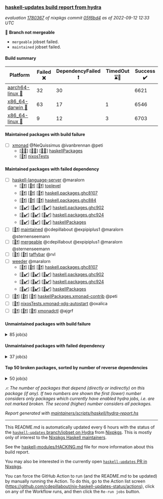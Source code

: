 ### [haskell-updates build report from hydra](https://hydra.nixos.org/jobset/nixpkgs/haskell-updates)
*evaluation [1780367](https://hydra.nixos.org/eval/1780367) of nixpkgs commit [05f6bd4](https://github.com/NixOS/nixpkgs/commits/05f6bd4f6ce35018996c168b75aa3b6451fd792b) as of 2022-09-12 12:33 UTC*

:red_circle: **Branch not mergeable**
  * `mergeable` jobset failed.
  * `maintained` jobset failed.

#### Build summary

 | Platform | Failed :x: | DependencyFailed :heavy_exclamation_mark: | TimedOut :hourglass::no_entry_sign: | Success :heavy_check_mark: | 
 | --- | --- | --- | --- | --- | 
 | [aarch64-linux :iphone:](https://hydra.nixos.org/eval/1780367?filter=.aarch64-linux) | 32 | 30 |  | 6621 | 
 | [x86_64-darwin :apple:](https://hydra.nixos.org/eval/1780367?filter=.x86_64-darwin) | 63 | 17 | 1 | 6546 | 
 | [x86_64-linux :penguin:](https://hydra.nixos.org/eval/1780367?filter=.x86_64-linux) | 9 | 12 | 3 | 6703 | 
#### Maintained packages with build failure
- [ ] [xmonad](https://hydra.nixos.org/eval/1780367?filter=xmonad) @NeQuissimus @ivanbrennan @peti
  - [[:iphone::x:]](https://hydra.nixos.org/build/190082638) [[:apple::x:]](https://hydra.nixos.org/build/190084996) [[:penguin::x:]](https://hydra.nixos.org/build/190081828) [haskellPackages](https://hydra.nixos.org/eval/1780367?filter=haskellPackages.xmonad)
  -   [[:penguin::heavy_exclamation_mark:]](https://hydra.nixos.org/build/190085918) [nixosTests](https://hydra.nixos.org/eval/1780367?filter=nixosTests.xmonad)
#### Maintained packages with failed dependency
- [ ] [haskell-language-server](https://hydra.nixos.org/eval/1780367?filter=haskell-language-server) @maralorn
  - [[:iphone::heavy_exclamation_mark:]](https://hydra.nixos.org/build/190083227) [[:apple::heavy_exclamation_mark:]](https://hydra.nixos.org/build/190085943) [[:penguin::heavy_exclamation_mark:]](https://hydra.nixos.org/build/190084971) [toplevel](https://hydra.nixos.org/eval/1780367?filter=haskell-language-server)
  - [[:iphone::heavy_exclamation_mark:]](https://hydra.nixos.org/build/190080606) [[:apple::heavy_exclamation_mark:]](https://hydra.nixos.org/build/190081268) [[:penguin::heavy_exclamation_mark:]](https://hydra.nixos.org/build/190085640) [haskell.packages.ghc8107](https://hydra.nixos.org/eval/1780367?filter=haskell.packages.ghc8107.haskell-language-server)
  - [[:iphone::heavy_exclamation_mark:]](https://hydra.nixos.org/build/190081619) [[:apple::heavy_exclamation_mark:]](https://hydra.nixos.org/build/190080902) [[:penguin::heavy_exclamation_mark:]](https://hydra.nixos.org/build/190082868) [haskell.packages.ghc884](https://hydra.nixos.org/eval/1780367?filter=haskell.packages.ghc884.haskell-language-server)
  - [[:iphone::heavy_check_mark:]](https://hydra.nixos.org/build/190084643) [[:apple::heavy_check_mark:]](https://hydra.nixos.org/build/190080729) [[:penguin::heavy_check_mark:]](https://hydra.nixos.org/build/190081106) [haskell.packages.ghc902](https://hydra.nixos.org/eval/1780367?filter=haskell.packages.ghc902.haskell-language-server)
  - [[:iphone::heavy_check_mark:]](https://hydra.nixos.org/build/190080887) [[:apple::heavy_check_mark:]](https://hydra.nixos.org/build/190080875) [[:penguin::heavy_check_mark:]](https://hydra.nixos.org/build/190080869) [haskell.packages.ghc924](https://hydra.nixos.org/eval/1780367?filter=haskell.packages.ghc924.haskell-language-server)
  - [[:iphone::heavy_check_mark:]](https://hydra.nixos.org/build/190085470) [[:apple::heavy_check_mark:]](https://hydra.nixos.org/build/190082529) [[:penguin::heavy_check_mark:]](https://hydra.nixos.org/build/190083067) [haskellPackages](https://hydra.nixos.org/eval/1780367?filter=haskellPackages.haskell-language-server)
- [ ] [[:penguin::heavy_exclamation_mark:]](https://hydra.nixos.org/build/190111404) [maintained](https://hydra.nixos.org/eval/1780367?filter=maintained) @cdepillabout @expipiplus1 @maralorn @sternenseemann
- [ ] [[:penguin::heavy_exclamation_mark:]](https://hydra.nixos.org/build/190083823) [mergeable](https://hydra.nixos.org/eval/1780367?filter=mergeable) @cdepillabout @expipiplus1 @maralorn @sternenseemann
- [ ] [[:iphone::heavy_exclamation_mark:]](https://hydra.nixos.org/build/190082345) [[:penguin::heavy_exclamation_mark:]](https://hydra.nixos.org/build/190084068) [taffybar](https://hydra.nixos.org/eval/1780367?filter=taffybar) @rvl
- [ ] [weeder](https://hydra.nixos.org/eval/1780367?filter=weeder) @maralorn
  - [[:iphone::heavy_exclamation_mark:]](https://hydra.nixos.org/build/190082565) [[:apple::heavy_exclamation_mark:]](https://hydra.nixos.org/build/190083134) [[:penguin::heavy_exclamation_mark:]](https://hydra.nixos.org/build/190083742) [haskell.packages.ghc8107](https://hydra.nixos.org/eval/1780367?filter=haskell.packages.ghc8107.weeder)
  - [[:iphone::heavy_check_mark:]](https://hydra.nixos.org/build/190084287) [[:apple::heavy_check_mark:]](https://hydra.nixos.org/build/190082610) [[:penguin::heavy_check_mark:]](https://hydra.nixos.org/build/190085357) [haskell.packages.ghc902](https://hydra.nixos.org/eval/1780367?filter=haskell.packages.ghc902.weeder)
  - [[:iphone::heavy_check_mark:]](https://hydra.nixos.org/build/190081041) [[:apple::heavy_check_mark:]](https://hydra.nixos.org/build/190085457) [[:penguin::heavy_check_mark:]](https://hydra.nixos.org/build/190082103) [haskell.packages.ghc924](https://hydra.nixos.org/eval/1780367?filter=haskell.packages.ghc924.weeder)
  - [[:iphone::heavy_check_mark:]](https://hydra.nixos.org/build/190082929) [[:apple::heavy_check_mark:]](https://hydra.nixos.org/build/190083728) [[:penguin::heavy_check_mark:]](https://hydra.nixos.org/build/190085271) [haskellPackages](https://hydra.nixos.org/eval/1780367?filter=haskellPackages.weeder)
- [ ] [[:iphone::heavy_exclamation_mark:]](https://hydra.nixos.org/build/190081455) [[:apple::heavy_exclamation_mark:]](https://hydra.nixos.org/build/190083629) [[:penguin::heavy_exclamation_mark:]](https://hydra.nixos.org/build/190081873) [haskellPackages.xmonad-contrib](https://hydra.nixos.org/eval/1780367?filter=haskellPackages.xmonad-contrib) @peti
- [ ] [[:penguin::heavy_exclamation_mark:]](https://hydra.nixos.org/build/190082747) [nixosTests.xmonad-xdg-autostart](https://hydra.nixos.org/eval/1780367?filter=nixosTests.xmonad-xdg-autostart) @oxalica
- [ ] [[:iphone::heavy_exclamation_mark:]](https://hydra.nixos.org/build/190082986) [[:apple::heavy_exclamation_mark:]](https://hydra.nixos.org/build/190080622) [[:penguin::heavy_exclamation_mark:]](https://hydra.nixos.org/build/190085599) [xmonadctl](https://hydra.nixos.org/eval/1780367?filter=xmonadctl) @ajgrf
#### Unmaintained packages with build failure
<details><summary>85 job(s) </summary>

- [ ] [[:iphone::heavy_check_mark:]](https://hydra.nixos.org/build/188530859) [[:apple::x:]](https://hydra.nixos.org/build/188521739) [[:penguin::heavy_check_mark:]](https://hydra.nixos.org/build/188527609) [haskellPackages.di-core](https://hydra.nixos.org/eval/1780367?filter=haskellPackages.di-core)  :arrow_heading_up: 8 | 11
- [ ] [[:iphone::x:]](https://hydra.nixos.org/build/188962563) [[:apple::heavy_check_mark:]](https://hydra.nixos.org/build/188964356) [[:penguin::heavy_check_mark:]](https://hydra.nixos.org/build/188962864) [haskellPackages.OrderedBits](https://hydra.nixos.org/eval/1780367?filter=haskellPackages.OrderedBits)  :arrow_heading_up: 5 | 36
- [ ] [[:iphone::x:]](https://hydra.nixos.org/build/190085631) [[:apple::heavy_check_mark:]](https://hydra.nixos.org/build/190085789) [[:penguin::heavy_check_mark:]](https://hydra.nixos.org/build/190084299) [haskellPackages.hw-json-simd](https://hydra.nixos.org/eval/1780367?filter=haskellPackages.hw-json-simd)  :arrow_heading_up: 4 | 8
- [ ] [[:iphone::x:]](https://hydra.nixos.org/build/190085317) [[:apple::heavy_check_mark:]](https://hydra.nixos.org/build/190084761) [[:penguin::heavy_check_mark:]](https://hydra.nixos.org/build/190084472) [haskellPackages.hw-simd](https://hydra.nixos.org/eval/1780367?filter=haskellPackages.hw-simd)  :arrow_heading_up: 4 | 8
- [ ] [[:iphone::x:]](https://hydra.nixos.org/build/188523049) [[:apple::heavy_check_mark:]](https://hydra.nixos.org/build/188522389) [[:penguin::heavy_check_mark:]](https://hydra.nixos.org/build/188523927) [haskellPackages.long-double](https://hydra.nixos.org/eval/1780367?filter=haskellPackages.long-double)  :arrow_heading_up: 2 | 2
- [ ] [[:iphone::x:]](https://hydra.nixos.org/build/188960783) [[:apple::heavy_check_mark:]](https://hydra.nixos.org/build/188961265) [[:penguin::heavy_check_mark:]](https://hydra.nixos.org/build/188960973) [haskellPackages.quic](https://hydra.nixos.org/eval/1780367?filter=haskellPackages.quic)  :arrow_heading_up: 2 | 2
- [ ] [[:iphone::x:]](https://hydra.nixos.org/build/188527672) [[:apple::heavy_check_mark:]](https://hydra.nixos.org/build/188520903) [[:penguin::heavy_check_mark:]](https://hydra.nixos.org/build/188514085) [haskellPackages.freetype2](https://hydra.nixos.org/eval/1780367?filter=haskellPackages.freetype2)  :arrow_heading_up: 1 | 8
- [ ] [[:iphone::x:]](https://hydra.nixos.org/build/188523548) [[:apple::x:]](https://hydra.nixos.org/build/188518576) [[:penguin::heavy_check_mark:]](https://hydra.nixos.org/build/188529066) [haskellPackages.easytensor](https://hydra.nixos.org/eval/1780367?filter=haskellPackages.easytensor)  :arrow_heading_up: 1 | 1
- [ ] [[:iphone::x:]](https://hydra.nixos.org/build/188531074) [[:apple::heavy_check_mark:]](https://hydra.nixos.org/build/188524761) [[:penguin::heavy_check_mark:]](https://hydra.nixos.org/build/188516531) [haskellPackages.kazura-queue](https://hydra.nixos.org/eval/1780367?filter=haskellPackages.kazura-queue)  :arrow_heading_up: 1 | 1
- [ ] [[:iphone::x:]](https://hydra.nixos.org/build/188528592) [[:apple::heavy_check_mark:]](https://hydra.nixos.org/build/188525138) [[:penguin::heavy_check_mark:]](https://hydra.nixos.org/build/188527591) [haskellPackages.nlopt-haskell](https://hydra.nixos.org/eval/1780367?filter=haskellPackages.nlopt-haskell)  :arrow_heading_up: 1 | 1
- [ ] [[:iphone::heavy_check_mark:]](https://hydra.nixos.org/build/189652953) [[:apple::x:]](https://hydra.nixos.org/build/188522304) [[:penguin::heavy_check_mark:]](https://hydra.nixos.org/build/189653077) [haskellPackages.openal-ffi](https://hydra.nixos.org/eval/1780367?filter=haskellPackages.openal-ffi)  :arrow_heading_up: 1 | 1
- [ ] [[:iphone::x:]](https://hydra.nixos.org/build/188520063) [[:apple::heavy_check_mark:]](https://hydra.nixos.org/build/188520961) [[:penguin::heavy_check_mark:]](https://hydra.nixos.org/build/188517390) [haskellPackages.swisstable](https://hydra.nixos.org/eval/1780367?filter=haskellPackages.swisstable)  :arrow_heading_up: 1 | 1
- [ ] [[:iphone::x:]](https://hydra.nixos.org/build/188523030) [[:apple::heavy_check_mark:]](https://hydra.nixos.org/build/188525504) [[:penguin::heavy_check_mark:]](https://hydra.nixos.org/build/188522045) [haskellPackages.unicode-properties](https://hydra.nixos.org/eval/1780367?filter=haskellPackages.unicode-properties)  :arrow_heading_up: 1 | 1
- [ ] [[:iphone::x:]](https://hydra.nixos.org/build/188512508) [[:apple::heavy_check_mark:]](https://hydra.nixos.org/build/188528927) [[:penguin::heavy_check_mark:]](https://hydra.nixos.org/build/188526876) [haskellPackages.flatparse](https://hydra.nixos.org/eval/1780367?filter=haskellPackages.flatparse)  :arrow_heading_up: 0 | 14
- [ ] [[:iphone::heavy_check_mark:]](https://hydra.nixos.org/build/188523138) [[:apple::x:]](https://hydra.nixos.org/build/188521457) [[:penguin::heavy_check_mark:]](https://hydra.nixos.org/build/188516838) [haskellPackages.PyF](https://hydra.nixos.org/eval/1780367?filter=haskellPackages.PyF)  :arrow_heading_up: 0 | 4
- [ ] [[:iphone::heavy_check_mark:]](https://hydra.nixos.org/build/188520367) [[:apple::x:]](https://hydra.nixos.org/build/188526722) [[:penguin::heavy_check_mark:]](https://hydra.nixos.org/build/188517791) [haskellPackages.hmidi](https://hydra.nixos.org/eval/1780367?filter=haskellPackages.hmidi)  :arrow_heading_up: 0 | 4
- [ ] [[:iphone::heavy_check_mark:]](https://hydra.nixos.org/build/190082931) [[:apple::x:]](https://hydra.nixos.org/build/190080935) [[:penguin::heavy_check_mark:]](https://hydra.nixos.org/build/190083729) [haskellPackages.posix-socket](https://hydra.nixos.org/eval/1780367?filter=haskellPackages.posix-socket)  :arrow_heading_up: 0 | 2
- [ ] [[:iphone::heavy_check_mark:]](https://hydra.nixos.org/build/190082964) [[:apple::x:]](https://hydra.nixos.org/build/190081882) [[:penguin::heavy_check_mark:]](https://hydra.nixos.org/build/190084758) [haskellPackages.gi-gdkx11](https://hydra.nixos.org/eval/1780367?filter=haskellPackages.gi-gdkx11)  :arrow_heading_up: 0 | 1
- [ ] [[:iphone::heavy_check_mark:]](https://hydra.nixos.org/build/188519811) [[:apple::x:]](https://hydra.nixos.org/build/188517061) [[:penguin::heavy_check_mark:]](https://hydra.nixos.org/build/188528479) [haskellPackages.hamid](https://hydra.nixos.org/eval/1780367?filter=haskellPackages.hamid)  :arrow_heading_up: 0 | 1
- [ ] [[:iphone::heavy_check_mark:]](https://hydra.nixos.org/build/188523835) [[:apple::x:]](https://hydra.nixos.org/build/188519499) [[:penguin::heavy_check_mark:]](https://hydra.nixos.org/build/188515284) [haskellPackages.hmatrix-morpheus](https://hydra.nixos.org/eval/1780367?filter=haskellPackages.hmatrix-morpheus)  :arrow_heading_up: 0 | 1
- [ ] [[:iphone::heavy_check_mark:]](https://hydra.nixos.org/build/188524996) [[:apple::x:]](https://hydra.nixos.org/build/188516402) [[:penguin::heavy_check_mark:]](https://hydra.nixos.org/build/188520922) [haskellPackages.huckleberry](https://hydra.nixos.org/eval/1780367?filter=haskellPackages.huckleberry)  :arrow_heading_up: 0 | 1
- [ ] [[:iphone::x:]](https://hydra.nixos.org/build/188530753) [[:apple::heavy_check_mark:]](https://hydra.nixos.org/build/188520657) [[:penguin::heavy_check_mark:]](https://hydra.nixos.org/build/188523953) [haskellPackages.picosat](https://hydra.nixos.org/eval/1780367?filter=haskellPackages.picosat)  :arrow_heading_up: 0 | 1
- [ ] [[:iphone::heavy_check_mark:]](https://hydra.nixos.org/build/188521691) [[:apple::x:]](https://hydra.nixos.org/build/188522709) [[:penguin::heavy_check_mark:]](https://hydra.nixos.org/build/188512967) [haskellPackages.select](https://hydra.nixos.org/eval/1780367?filter=haskellPackages.select)  :arrow_heading_up: 0 | 1
- [ ] [[:iphone::heavy_check_mark:]](https://hydra.nixos.org/build/188515108) [[:apple::x:]](https://hydra.nixos.org/build/188515357) [[:penguin::heavy_check_mark:]](https://hydra.nixos.org/build/188531668) [haskellPackages.sysinfo](https://hydra.nixos.org/eval/1780367?filter=haskellPackages.sysinfo)  :arrow_heading_up: 0 | 1
- [ ] [[:iphone::heavy_check_mark:]](https://hydra.nixos.org/build/188519616) [[:apple::x:]](https://hydra.nixos.org/build/188512644) [[:penguin::heavy_check_mark:]](https://hydra.nixos.org/build/188528160) [haskellPackages.FractalArt](https://hydra.nixos.org/eval/1780367?filter=haskellPackages.FractalArt) 
- [ ] [[:iphone::x:]](https://hydra.nixos.org/build/188511577) [[:apple::heavy_check_mark:]](https://hydra.nixos.org/build/188512377) [[:penguin::heavy_check_mark:]](https://hydra.nixos.org/build/188522781) [haskellPackages.HsASA](https://hydra.nixos.org/eval/1780367?filter=haskellPackages.HsASA) 
- [ ] [[:iphone::x:]](https://hydra.nixos.org/build/190086074) [[:apple::x:]](https://hydra.nixos.org/build/190085516) [[:penguin::x:]](https://hydra.nixos.org/build/190081367) [haskellPackages.bidirectional-instances](https://hydra.nixos.org/eval/1780367?filter=haskellPackages.bidirectional-instances) 
- [ ] [[:iphone::heavy_check_mark:]](https://hydra.nixos.org/build/188519407) [[:apple::x:]](https://hydra.nixos.org/build/188526065) [[:penguin::heavy_check_mark:]](https://hydra.nixos.org/build/188529644) [haskellPackages.chiphunk](https://hydra.nixos.org/eval/1780367?filter=haskellPackages.chiphunk) 
- [ ] [[:iphone::x:]](https://hydra.nixos.org/build/190082658) [[:apple::x:]](https://hydra.nixos.org/build/190081198) [[:penguin::x:]](https://hydra.nixos.org/build/190083240) [haskellPackages.cicero-api](https://hydra.nixos.org/eval/1780367?filter=haskellPackages.cicero-api) 
- [ ] [[:iphone::x:]](https://hydra.nixos.org/build/188960211) [[:apple::heavy_check_mark:]](https://hydra.nixos.org/build/188964316) [[:penguin::heavy_check_mark:]](https://hydra.nixos.org/build/188963787) [haskellPackages.comfort-fftw](https://hydra.nixos.org/eval/1780367?filter=haskellPackages.comfort-fftw) 
- [ ] [[:iphone::heavy_check_mark:]](https://hydra.nixos.org/build/188529151) [[:apple::x:]](https://hydra.nixos.org/build/188514463) [[:penguin::heavy_check_mark:]](https://hydra.nixos.org/build/188513078) [haskellPackages.diskhash](https://hydra.nixos.org/eval/1780367?filter=haskellPackages.diskhash) 
- [ ] [elm2nix](https://hydra.nixos.org/eval/1780367?filter=elm2nix) 
  - [[:iphone::x:]](https://hydra.nixos.org/build/190084654) [[:apple::x:]](https://hydra.nixos.org/build/190081223) [[:penguin::x:]](https://hydra.nixos.org/build/190081856) [toplevel](https://hydra.nixos.org/eval/1780367?filter=elm2nix)
  - [[:iphone::x:]](https://hydra.nixos.org/build/190080708) [[:apple::x:]](https://hydra.nixos.org/build/190083251) [[:penguin::x:]](https://hydra.nixos.org/build/190086025) [haskellPackages](https://hydra.nixos.org/eval/1780367?filter=haskellPackages.elm2nix)
- [ ] [[:iphone::heavy_check_mark:]](https://hydra.nixos.org/build/188520596) [[:apple::x:]](https://hydra.nixos.org/build/188530234) [[:penguin::heavy_check_mark:]](https://hydra.nixos.org/build/188530222) [haskellPackages.env-extra](https://hydra.nixos.org/eval/1780367?filter=haskellPackages.env-extra) 
- [ ] [[:iphone::heavy_check_mark:]](https://hydra.nixos.org/build/190085238) [[:apple::x:]](https://hydra.nixos.org/build/190082582) [[:penguin::heavy_check_mark:]](https://hydra.nixos.org/build/190081685) [haskellPackages.epub-tools](https://hydra.nixos.org/eval/1780367?filter=haskellPackages.epub-tools) 
- [ ] [[:iphone::heavy_check_mark:]](https://hydra.nixos.org/build/188528735) [[:apple::x:]](https://hydra.nixos.org/build/188525564) [[:penguin::heavy_check_mark:]](https://hydra.nixos.org/build/188530814) [haskellPackages.fudgets](https://hydra.nixos.org/eval/1780367?filter=haskellPackages.fudgets) 
- [ ] [[:iphone::heavy_check_mark:]](https://hydra.nixos.org/build/188511826) [[:apple::x:]](https://hydra.nixos.org/build/188538485) [[:penguin::heavy_check_mark:]](https://hydra.nixos.org/build/188524997) [haskellPackages.gerrit](https://hydra.nixos.org/eval/1780367?filter=haskellPackages.gerrit) 
- [ ] [[:iphone::heavy_check_mark:]](https://hydra.nixos.org/build/188516893) [[:apple::x:]](https://hydra.nixos.org/build/188531434) [[:penguin::heavy_check_mark:]](https://hydra.nixos.org/build/188517411) [haskellPackages.ghc-gc-hook](https://hydra.nixos.org/eval/1780367?filter=haskellPackages.ghc-gc-hook) 
- [ ] [[:apple::x:]](https://hydra.nixos.org/build/190082325) [haskellPackages.gi-gtkosxapplication](https://hydra.nixos.org/eval/1780367?filter=haskellPackages.gi-gtkosxapplication) 
- [ ] [[:iphone::x:]](https://hydra.nixos.org/build/189653126) [[:penguin::heavy_check_mark:]](https://hydra.nixos.org/build/189653139) [haskellPackages.gnome-keyring](https://hydra.nixos.org/eval/1780367?filter=haskellPackages.gnome-keyring) 
- [ ] [[:apple::x:]](https://hydra.nixos.org/build/188529237) [haskellPackages.gtk-mac-integration](https://hydra.nixos.org/eval/1780367?filter=haskellPackages.gtk-mac-integration) 
- [ ] [[:iphone::heavy_check_mark:]](https://hydra.nixos.org/build/189653138) [[:apple::x:]](https://hydra.nixos.org/build/188531305) [[:penguin::heavy_check_mark:]](https://hydra.nixos.org/build/189653224) [haskellPackages.gtk-traymanager](https://hydra.nixos.org/eval/1780367?filter=haskellPackages.gtk-traymanager) 
- [ ] [[:apple::x:]](https://hydra.nixos.org/build/188517753) [haskellPackages.gtk3-mac-integration](https://hydra.nixos.org/eval/1780367?filter=haskellPackages.gtk3-mac-integration) 
- [ ] [[:iphone::heavy_check_mark:]](https://hydra.nixos.org/build/188512443) [[:apple::x:]](https://hydra.nixos.org/build/188517720) [[:penguin::heavy_check_mark:]](https://hydra.nixos.org/build/188525767) [haskellPackages.hid](https://hydra.nixos.org/eval/1780367?filter=haskellPackages.hid) 
- [ ] [[:iphone::heavy_check_mark:]](https://hydra.nixos.org/build/190084257) [[:apple::x:]](https://hydra.nixos.org/build/190081865) [[:penguin::heavy_check_mark:]](https://hydra.nixos.org/build/190085080) [haskellPackages.highlight](https://hydra.nixos.org/eval/1780367?filter=haskellPackages.highlight) 
- [ ] [[:iphone::heavy_check_mark:]](https://hydra.nixos.org/build/190081308) [[:apple::x:]](https://hydra.nixos.org/build/190081847) [[:penguin::heavy_check_mark:]](https://hydra.nixos.org/build/190085199) [haskellPackages.hinotify-conduit](https://hydra.nixos.org/eval/1780367?filter=haskellPackages.hinotify-conduit) 
- [ ] [[:iphone::heavy_check_mark:]](https://hydra.nixos.org/build/188524045) [[:apple::x:]](https://hydra.nixos.org/build/188516565) [[:penguin::heavy_check_mark:]](https://hydra.nixos.org/build/188529540) [haskellPackages.hsshellscript](https://hydra.nixos.org/eval/1780367?filter=haskellPackages.hsshellscript) 
- [ ] [[:iphone::heavy_check_mark:]](https://hydra.nixos.org/build/188526801) [[:apple::x:]](https://hydra.nixos.org/build/188521095) [[:penguin::heavy_check_mark:]](https://hydra.nixos.org/build/188511691) [haskellPackages.hssourceinfo](https://hydra.nixos.org/eval/1780367?filter=haskellPackages.hssourceinfo) 
- [ ] [[:iphone::x:]](https://hydra.nixos.org/build/188530542) [[:apple::heavy_check_mark:]](https://hydra.nixos.org/build/188511545) [[:penguin::heavy_check_mark:]](https://hydra.nixos.org/build/188529424) [haskellPackages.immortal-queue](https://hydra.nixos.org/eval/1780367?filter=haskellPackages.immortal-queue) 
- [ ] [[:iphone::heavy_check_mark:]](https://hydra.nixos.org/build/188519108) [[:apple::x:]](https://hydra.nixos.org/build/188530624) [[:penguin::heavy_check_mark:]](https://hydra.nixos.org/build/188527026) [haskellPackages.interprocess](https://hydra.nixos.org/eval/1780367?filter=haskellPackages.interprocess) 
- [ ] [[:iphone::heavy_check_mark:]](https://hydra.nixos.org/build/189653284) [[:apple::x:]](https://hydra.nixos.org/build/188959996) [[:penguin::heavy_check_mark:]](https://hydra.nixos.org/build/189653083) [haskellPackages.intricacy](https://hydra.nixos.org/eval/1780367?filter=haskellPackages.intricacy) 
- [ ] [[:iphone::heavy_check_mark:]](https://hydra.nixos.org/build/190085603) [[:apple::x:]](https://hydra.nixos.org/build/190081675) [[:penguin::heavy_check_mark:]](https://hydra.nixos.org/build/190085156) [haskellPackages.ipcvar](https://hydra.nixos.org/eval/1780367?filter=haskellPackages.ipcvar) 
- [ ] [[:iphone::x:]](https://hydra.nixos.org/build/190085124) [[:apple::heavy_check_mark:]](https://hydra.nixos.org/build/190084048) [[:penguin::heavy_check_mark:]](https://hydra.nixos.org/build/190080726) [haskellPackages.jammittools](https://hydra.nixos.org/eval/1780367?filter=haskellPackages.jammittools) 
- [ ] [[:apple::x:]](https://hydra.nixos.org/build/188512197) [haskellPackages.kqueue](https://hydra.nixos.org/eval/1780367?filter=haskellPackages.kqueue) 
- [ ] [[:iphone::heavy_check_mark:]](https://hydra.nixos.org/build/188523906) [[:apple::x:]](https://hydra.nixos.org/build/188529931) [[:penguin::heavy_check_mark:]](https://hydra.nixos.org/build/188531110) [haskellPackages.linux-framebuffer](https://hydra.nixos.org/eval/1780367?filter=haskellPackages.linux-framebuffer) 
- [ ] [[:iphone::x:]](https://hydra.nixos.org/build/190085452) [[:apple::x:]](https://hydra.nixos.org/build/190080817) [[:penguin::x:]](https://hydra.nixos.org/build/190085884) [haskellPackages.loc-test](https://hydra.nixos.org/eval/1780367?filter=haskellPackages.loc-test) 
- [ ] [[:iphone::heavy_check_mark:]](https://hydra.nixos.org/build/190081570) [[:apple::x:]](https://hydra.nixos.org/build/190082024) [[:penguin::heavy_check_mark:]](https://hydra.nixos.org/build/190084934) [haskellPackages.mediawiki2latex](https://hydra.nixos.org/eval/1780367?filter=haskellPackages.mediawiki2latex) 
- [ ] [[:iphone::heavy_check_mark:]](https://hydra.nixos.org/build/188531283) [[:apple::x:]](https://hydra.nixos.org/build/188531433) [[:penguin::heavy_check_mark:]](https://hydra.nixos.org/build/188526336) [haskellPackages.memfd](https://hydra.nixos.org/eval/1780367?filter=haskellPackages.memfd) 
- [ ] [[:iphone::heavy_check_mark:]](https://hydra.nixos.org/build/188513101) [[:apple::x:]](https://hydra.nixos.org/build/188515231) [[:penguin::heavy_check_mark:]](https://hydra.nixos.org/build/188522896) [haskellPackages.mercury-api](https://hydra.nixos.org/eval/1780367?filter=haskellPackages.mercury-api) 
- [ ] [[:iphone::x:]](https://hydra.nixos.org/build/188513900) [[:apple::heavy_check_mark:]](https://hydra.nixos.org/build/188525860) [[:penguin::heavy_check_mark:]](https://hydra.nixos.org/build/188518443) [haskellPackages.mock-time](https://hydra.nixos.org/eval/1780367?filter=haskellPackages.mock-time) 
- [ ] [[:iphone::heavy_check_mark:]](https://hydra.nixos.org/build/188523988) [[:apple::x:]](https://hydra.nixos.org/build/188522684) [[:penguin::heavy_check_mark:]](https://hydra.nixos.org/build/188524975) [haskellPackages.nano-cryptr](https://hydra.nixos.org/eval/1780367?filter=haskellPackages.nano-cryptr) 
- [ ] [[:iphone::x:]](https://hydra.nixos.org/build/190083899) [[:apple::x:]](https://hydra.nixos.org/build/190081957) [[:penguin::x:]](https://hydra.nixos.org/build/190082678) [haskellPackages.panfiguration](https://hydra.nixos.org/eval/1780367?filter=haskellPackages.panfiguration) 
- [ ] [[:iphone::heavy_check_mark:]](https://hydra.nixos.org/build/190080786) [[:apple::x:]](https://hydra.nixos.org/build/190084535) [[:penguin::heavy_check_mark:]](https://hydra.nixos.org/build/190083321) [haskellPackages.persistent-pagination](https://hydra.nixos.org/eval/1780367?filter=haskellPackages.persistent-pagination) 
- [ ] [[:iphone::heavy_check_mark:]](https://hydra.nixos.org/build/190081772) [[:apple::x:]](https://hydra.nixos.org/build/190082227) [[:penguin::heavy_check_mark:]](https://hydra.nixos.org/build/190083062) [haskellPackages.phatsort](https://hydra.nixos.org/eval/1780367?filter=haskellPackages.phatsort) 
- [ ] [[:iphone::heavy_check_mark:]](https://hydra.nixos.org/build/190082982) [[:apple::x:]](https://hydra.nixos.org/build/190084716) [[:penguin::heavy_check_mark:]](https://hydra.nixos.org/build/190081345) [haskellPackages.ping-wrapper](https://hydra.nixos.org/eval/1780367?filter=haskellPackages.ping-wrapper) 
- [ ] [[:iphone::x:]](https://hydra.nixos.org/build/188514359) [[:apple::heavy_check_mark:]](https://hydra.nixos.org/build/188528379) [[:penguin::heavy_check_mark:]](https://hydra.nixos.org/build/188520335) [haskellPackages.plex](https://hydra.nixos.org/eval/1780367?filter=haskellPackages.plex) 
- [ ] [[:iphone::heavy_check_mark:]](https://hydra.nixos.org/build/188512769) [[:apple::x:]](https://hydra.nixos.org/build/188525041) [[:penguin::heavy_check_mark:]](https://hydra.nixos.org/build/188526813) [haskellPackages.posix-timer](https://hydra.nixos.org/eval/1780367?filter=haskellPackages.posix-timer) 
- [ ] [[:iphone::heavy_check_mark:]](https://hydra.nixos.org/build/190080457) [[:apple::x:]](https://hydra.nixos.org/build/190084958) [[:penguin::heavy_check_mark:]](https://hydra.nixos.org/build/190083236) [haskellPackages.procex](https://hydra.nixos.org/eval/1780367?filter=haskellPackages.procex) 
- [ ] [[:iphone::heavy_check_mark:]](https://hydra.nixos.org/build/188522826) [[:apple::x:]](https://hydra.nixos.org/build/188520589) [[:penguin::heavy_check_mark:]](https://hydra.nixos.org/build/188527009) [haskellPackages.pthread](https://hydra.nixos.org/eval/1780367?filter=haskellPackages.pthread) 
- [ ] [[:iphone::x:]](https://hydra.nixos.org/build/188519827) [[:apple::heavy_check_mark:]](https://hydra.nixos.org/build/188523622) [[:penguin::heavy_check_mark:]](https://hydra.nixos.org/build/188515845) [haskellPackages.risc386](https://hydra.nixos.org/eval/1780367?filter=haskellPackages.risc386) 
- [ ] [[:iphone::heavy_check_mark:]](https://hydra.nixos.org/build/189653251) [[:apple::x:]](https://hydra.nixos.org/build/188528650) [[:penguin::heavy_check_mark:]](https://hydra.nixos.org/build/189653019) [haskellPackages.sfml-audio](https://hydra.nixos.org/eval/1780367?filter=haskellPackages.sfml-audio) 
- [ ] [[:iphone::heavy_check_mark:]](https://hydra.nixos.org/build/188527786) [[:apple::x:]](https://hydra.nixos.org/build/188521833) [[:penguin::heavy_check_mark:]](https://hydra.nixos.org/build/188525359) [haskellPackages.shared-memory](https://hydra.nixos.org/eval/1780367?filter=haskellPackages.shared-memory) 
- [ ] [[:iphone::x:]](https://hydra.nixos.org/build/190083376) [[:apple::x:]](https://hydra.nixos.org/build/190084613) [[:penguin::x:]](https://hydra.nixos.org/build/190084659) [haskellPackages.significant-figures](https://hydra.nixos.org/eval/1780367?filter=haskellPackages.significant-figures) 
- [ ] [[:iphone::heavy_check_mark:]](https://hydra.nixos.org/build/190081328) [[:apple::x:]](https://hydra.nixos.org/build/190084138) [[:penguin::hourglass::no_entry_sign:]](https://hydra.nixos.org/build/190084113) [haskellPackages.skews](https://hydra.nixos.org/eval/1780367?filter=haskellPackages.skews) 
- [ ] [[:iphone::x:]](https://hydra.nixos.org/build/188516395) [[:apple::x:]](https://hydra.nixos.org/build/188531377) [[:penguin::heavy_check_mark:]](https://hydra.nixos.org/build/188517761) [haskellPackages.slugify](https://hydra.nixos.org/eval/1780367?filter=haskellPackages.slugify) 
- [ ] [[:iphone::heavy_check_mark:]](https://hydra.nixos.org/build/190081915) [[:apple::x:]](https://hydra.nixos.org/build/190082661) [[:penguin::heavy_check_mark:]](https://hydra.nixos.org/build/190082648) [haskellPackages.streamly-lmdb](https://hydra.nixos.org/eval/1780367?filter=haskellPackages.streamly-lmdb) 
- [ ] [[:iphone::heavy_check_mark:]](https://hydra.nixos.org/build/190085350) [[:apple::x:]](https://hydra.nixos.org/build/190083757) [[:penguin::heavy_check_mark:]](https://hydra.nixos.org/build/190083711) [haskellPackages.tailfile-hinotify](https://hydra.nixos.org/eval/1780367?filter=haskellPackages.tailfile-hinotify) 
- [ ] [[:iphone::x:]](https://hydra.nixos.org/build/188517638) [[:apple::heavy_check_mark:]](https://hydra.nixos.org/build/188528490) [[:penguin::heavy_check_mark:]](https://hydra.nixos.org/build/188520821) [haskellPackages.wiringPi](https://hydra.nixos.org/eval/1780367?filter=haskellPackages.wiringPi) 
- [ ] [[:iphone::heavy_check_mark:]](https://hydra.nixos.org/build/188523722) [[:apple::x:]](https://hydra.nixos.org/build/188512535) [[:penguin::heavy_check_mark:]](https://hydra.nixos.org/build/188527900) [haskellPackages.xmonad-utils](https://hydra.nixos.org/eval/1780367?filter=haskellPackages.xmonad-utils) 
- [ ] [[:iphone::x:]](https://hydra.nixos.org/build/190082439) [[:apple::x:]](https://hydra.nixos.org/build/190084268) [[:penguin::x:]](https://hydra.nixos.org/build/190084343) [haskellPackages.xstatic-th](https://hydra.nixos.org/eval/1780367?filter=haskellPackages.xstatic-th) 
- [ ] [[:iphone::x:]](https://hydra.nixos.org/build/190081363) [[:apple::x:]](https://hydra.nixos.org/build/190083118) [[:penguin::x:]](https://hydra.nixos.org/build/190081857) [haskellPackages.yarl](https://hydra.nixos.org/eval/1780367?filter=haskellPackages.yarl) 
- [ ] [[:iphone::heavy_check_mark:]](https://hydra.nixos.org/build/188516557) [[:apple::x:]](https://hydra.nixos.org/build/188519091) [[:penguin::heavy_check_mark:]](https://hydra.nixos.org/build/188531013) [haskellPackages.yoga](https://hydra.nixos.org/eval/1780367?filter=haskellPackages.yoga) 
- [ ] [[:iphone::heavy_check_mark:]](https://hydra.nixos.org/build/188519734) [[:apple::x:]](https://hydra.nixos.org/build/188521038) [[:penguin::heavy_check_mark:]](https://hydra.nixos.org/build/188527433) [haskellPackages.zot](https://hydra.nixos.org/eval/1780367?filter=haskellPackages.zot) 
- [ ] [[:iphone::heavy_check_mark:]](https://hydra.nixos.org/build/188515567) [[:apple::x:]](https://hydra.nixos.org/build/188529023) [[:penguin::heavy_check_mark:]](https://hydra.nixos.org/build/188514008) [haskellPackages.zxcvbn-c](https://hydra.nixos.org/eval/1780367?filter=haskellPackages.zxcvbn-c) 
</details>

#### Unmaintained packages with failed dependency
<details><summary>37 job(s) </summary>

- [ ] [[:iphone::heavy_check_mark:]](https://hydra.nixos.org/build/188524178) [[:apple::heavy_exclamation_mark:]](https://hydra.nixos.org/build/188528505) [[:penguin::heavy_check_mark:]](https://hydra.nixos.org/build/188513467) [haskellPackages.di-handle](https://hydra.nixos.org/eval/1780367?filter=haskellPackages.di-handle)  :arrow_heading_up: 6 | 9
- [ ] [[:iphone::heavy_check_mark:]](https://hydra.nixos.org/build/190080991) [[:apple::heavy_exclamation_mark:]](https://hydra.nixos.org/build/190083070) [[:penguin::heavy_check_mark:]](https://hydra.nixos.org/build/190082488) [haskellPackages.di-monad](https://hydra.nixos.org/eval/1780367?filter=haskellPackages.di-monad)  :arrow_heading_up: 6 | 9
- [ ] [[:iphone::heavy_check_mark:]](https://hydra.nixos.org/build/190084433) [[:apple::heavy_exclamation_mark:]](https://hydra.nixos.org/build/190082524) [[:penguin::heavy_check_mark:]](https://hydra.nixos.org/build/190084570) [haskellPackages.di-df1](https://hydra.nixos.org/eval/1780367?filter=haskellPackages.di-df1)  :arrow_heading_up: 5 | 8
- [ ] [[:iphone::heavy_exclamation_mark:]](https://hydra.nixos.org/build/190082330) [[:apple::heavy_check_mark:]](https://hydra.nixos.org/build/190084638) [[:penguin::heavy_check_mark:]](https://hydra.nixos.org/build/190083983) [haskellPackages.PrimitiveArray](https://hydra.nixos.org/eval/1780367?filter=haskellPackages.PrimitiveArray)  :arrow_heading_up: 4 | 35
- [ ] [[:iphone::heavy_exclamation_mark:]](https://hydra.nixos.org/build/190082116) [[:apple::heavy_check_mark:]](https://hydra.nixos.org/build/190080922) [[:penguin::heavy_check_mark:]](https://hydra.nixos.org/build/190084511) [haskellPackages.BiobaseTypes](https://hydra.nixos.org/eval/1780367?filter=haskellPackages.BiobaseTypes)  :arrow_heading_up: 3 | 21
- [ ] [[:iphone::heavy_exclamation_mark:]](https://hydra.nixos.org/build/190082879) [[:apple::heavy_check_mark:]](https://hydra.nixos.org/build/190082349) [[:penguin::heavy_check_mark:]](https://hydra.nixos.org/build/190086047) [haskellPackages.hw-json-standard-cursor](https://hydra.nixos.org/eval/1780367?filter=haskellPackages.hw-json-standard-cursor)  :arrow_heading_up: 2 | 6
- [ ] [[:iphone::heavy_exclamation_mark:]](https://hydra.nixos.org/build/190083174) [[:apple::heavy_check_mark:]](https://hydra.nixos.org/build/190084617) [[:penguin::heavy_check_mark:]](https://hydra.nixos.org/build/190085969) [haskellPackages.hw-json-simple-cursor](https://hydra.nixos.org/eval/1780367?filter=haskellPackages.hw-json-simple-cursor)  :arrow_heading_up: 2 | 4
- [ ] [[:iphone::heavy_exclamation_mark:]](https://hydra.nixos.org/build/190082701) [[:apple::heavy_check_mark:]](https://hydra.nixos.org/build/190082087) [[:penguin::heavy_check_mark:]](https://hydra.nixos.org/build/190083271) [haskellPackages.BiobaseENA](https://hydra.nixos.org/eval/1780367?filter=haskellPackages.BiobaseENA)  :arrow_heading_up: 1 | 18
- [ ] [[:iphone::heavy_check_mark:]](https://hydra.nixos.org/build/190085838) [[:apple::heavy_exclamation_mark:]](https://hydra.nixos.org/build/190085746) [[:penguin::heavy_check_mark:]](https://hydra.nixos.org/build/190086123) [haskellPackages.di-polysemy](https://hydra.nixos.org/eval/1780367?filter=haskellPackages.di-polysemy)  :arrow_heading_up: 1 | 4
- [ ] [[:iphone::heavy_exclamation_mark:]](https://hydra.nixos.org/build/190082508) [[:apple::heavy_check_mark:]](https://hydra.nixos.org/build/190084689) [[:penguin::heavy_check_mark:]](https://hydra.nixos.org/build/190084090) [haskellPackages.hw-json](https://hydra.nixos.org/eval/1780367?filter=haskellPackages.hw-json)  :arrow_heading_up: 1 | 3
- [ ] [[:iphone::heavy_exclamation_mark:]](https://hydra.nixos.org/build/190082818) [[:apple::heavy_check_mark:]](https://hydra.nixos.org/build/190082332) [[:penguin::heavy_check_mark:]](https://hydra.nixos.org/build/190081398) [haskellPackages.http3](https://hydra.nixos.org/eval/1780367?filter=haskellPackages.http3)  :arrow_heading_up: 1 | 1
- [ ] [[:iphone::heavy_check_mark:]](https://hydra.nixos.org/build/190081046) [[:apple::heavy_exclamation_mark:]](https://hydra.nixos.org/build/190085527) [[:penguin::heavy_check_mark:]](https://hydra.nixos.org/build/190085566) [haskellPackages.moto](https://hydra.nixos.org/eval/1780367?filter=haskellPackages.moto)  :arrow_heading_up: 1 | 1
- [ ] [[:iphone::heavy_check_mark:]](https://hydra.nixos.org/build/190080545) [[:apple::heavy_exclamation_mark:]](https://hydra.nixos.org/build/190082698) [[:penguin::hourglass::no_entry_sign:]](https://hydra.nixos.org/build/190081916) [haskellPackages.wss-client](https://hydra.nixos.org/eval/1780367?filter=haskellPackages.wss-client)  :arrow_heading_up: 1 | 1
- [ ] [[:iphone::heavy_exclamation_mark:]](https://hydra.nixos.org/build/190082305) [[:apple::heavy_check_mark:]](https://hydra.nixos.org/build/190084101) [[:penguin::heavy_check_mark:]](https://hydra.nixos.org/build/190080747) [haskellPackages.BiobaseXNA](https://hydra.nixos.org/eval/1780367?filter=haskellPackages.BiobaseXNA)  :arrow_heading_up: 0 | 17
- [ ] [[:iphone::heavy_exclamation_mark:]](https://hydra.nixos.org/build/190085488) [[:apple::heavy_check_mark:]](https://hydra.nixos.org/build/190081822) [[:penguin::heavy_check_mark:]](https://hydra.nixos.org/build/190083575) [haskellPackages.BiobaseFasta](https://hydra.nixos.org/eval/1780367?filter=haskellPackages.BiobaseFasta)  :arrow_heading_up: 0 | 3
- [ ] [[:iphone::heavy_exclamation_mark:]](https://hydra.nixos.org/build/190085711) [[:apple::heavy_check_mark:]](https://hydra.nixos.org/build/190085376) [[:penguin::heavy_check_mark:]](https://hydra.nixos.org/build/190084875) [haskellPackages.hw-dsv](https://hydra.nixos.org/eval/1780367?filter=haskellPackages.hw-dsv)  :arrow_heading_up: 0 | 3
- [ ] [[:iphone::heavy_check_mark:]](https://hydra.nixos.org/build/190085876) [[:apple::heavy_exclamation_mark:]](https://hydra.nixos.org/build/190081156) [[:penguin::heavy_check_mark:]](https://hydra.nixos.org/build/190082176) [haskellPackages.di](https://hydra.nixos.org/eval/1780367?filter=haskellPackages.di)  :arrow_heading_up: 0 | 2
- [ ] [[:iphone::heavy_exclamation_mark:]](https://hydra.nixos.org/build/190081920) [[:apple::heavy_check_mark:]](https://hydra.nixos.org/build/190084544) [[:penguin::heavy_check_mark:]](https://hydra.nixos.org/build/190082441) [haskellPackages.hw-json-lens](https://hydra.nixos.org/eval/1780367?filter=haskellPackages.hw-json-lens)  :arrow_heading_up: 0 | 1
- [ ] [[:iphone::heavy_exclamation_mark:]](https://hydra.nixos.org/build/190082724) [[:apple::heavy_exclamation_mark:]](https://hydra.nixos.org/build/190082029) [[:penguin::heavy_exclamation_mark:]](https://hydra.nixos.org/build/190084769) [haskellPackages.DescriptiveKeys](https://hydra.nixos.org/eval/1780367?filter=haskellPackages.DescriptiveKeys) 
- [ ] [[:iphone::heavy_exclamation_mark:]](https://hydra.nixos.org/build/188962492) [[:apple::heavy_check_mark:]](https://hydra.nixos.org/build/188964195) [[:penguin::heavy_check_mark:]](https://hydra.nixos.org/build/188963460) [haskellPackages.align-audio](https://hydra.nixos.org/eval/1780367?filter=haskellPackages.align-audio) 
- [ ] [[:iphone::heavy_exclamation_mark:]](https://hydra.nixos.org/build/188524935) [[:apple::heavy_exclamation_mark:]](https://hydra.nixos.org/build/188515211) [[:penguin::heavy_check_mark:]](https://hydra.nixos.org/build/188518061) [haskellPackages.easytensor-vulkan](https://hydra.nixos.org/eval/1780367?filter=haskellPackages.easytensor-vulkan) 
- [ ] [[:iphone::heavy_exclamation_mark:]](https://hydra.nixos.org/build/188512821) [[:apple::heavy_check_mark:]](https://hydra.nixos.org/build/188528322) [[:penguin::heavy_check_mark:]](https://hydra.nixos.org/build/188519411) [haskellPackages.harfbuzz-pure](https://hydra.nixos.org/eval/1780367?filter=haskellPackages.harfbuzz-pure) 
- [ ] [[:iphone::heavy_exclamation_mark:]](https://hydra.nixos.org/build/188527331) [[:apple::heavy_check_mark:]](https://hydra.nixos.org/build/188526648) [[:penguin::heavy_check_mark:]](https://hydra.nixos.org/build/188522681) [haskellPackages.hmatrix-nlopt](https://hydra.nixos.org/eval/1780367?filter=haskellPackages.hmatrix-nlopt) 
- [ ] [[:iphone::heavy_exclamation_mark:]](https://hydra.nixos.org/build/188528149) [[:apple::heavy_check_mark:]](https://hydra.nixos.org/build/188517176) [[:penguin::heavy_check_mark:]](https://hydra.nixos.org/build/188521231) [haskellPackages.hriemann](https://hydra.nixos.org/eval/1780367?filter=haskellPackages.hriemann) 
- [ ] [[:iphone::heavy_exclamation_mark:]](https://hydra.nixos.org/build/188519855) [[:apple::heavy_check_mark:]](https://hydra.nixos.org/build/188525245) [[:penguin::heavy_check_mark:]](https://hydra.nixos.org/build/188511721) [haskellPackages.hs-swisstable-hashtables-class](https://hydra.nixos.org/eval/1780367?filter=haskellPackages.hs-swisstable-hashtables-class) 
- [ ] [[:iphone::heavy_exclamation_mark:]](https://hydra.nixos.org/build/190081518) [[:apple::heavy_check_mark:]](https://hydra.nixos.org/build/190081247) [[:penguin::heavy_check_mark:]](https://hydra.nixos.org/build/190080796) [haskellPackages.hw-simd-cli](https://hydra.nixos.org/eval/1780367?filter=haskellPackages.hw-simd-cli) 
- [ ] [[:iphone::heavy_check_mark:]](https://hydra.nixos.org/build/190085816) [[:apple::heavy_exclamation_mark:]](https://hydra.nixos.org/build/190081880) [[:penguin::heavy_check_mark:]](https://hydra.nixos.org/build/190082248) [haskellPackages.moto-postgresql](https://hydra.nixos.org/eval/1780367?filter=haskellPackages.moto-postgresql) 
- [ ] [[:iphone::heavy_check_mark:]](https://hydra.nixos.org/build/190080494) [[:apple::heavy_exclamation_mark:]](https://hydra.nixos.org/build/190084666) [[:penguin::hourglass::no_entry_sign:]](https://hydra.nixos.org/build/190084002) [haskellPackages.network-messagepack-rpc-websocket](https://hydra.nixos.org/eval/1780367?filter=haskellPackages.network-messagepack-rpc-websocket) 
- [ ] [[:iphone::heavy_check_mark:]](https://hydra.nixos.org/build/190084227) [[:apple::heavy_exclamation_mark:]](https://hydra.nixos.org/build/190082773) [[:penguin::heavy_check_mark:]](https://hydra.nixos.org/build/190083847) [haskellPackages.polysemy-log-di](https://hydra.nixos.org/eval/1780367?filter=haskellPackages.polysemy-log-di) 
- [ ] [[:iphone::heavy_exclamation_mark:]](https://hydra.nixos.org/build/188516455) [[:apple::heavy_check_mark:]](https://hydra.nixos.org/build/188514338) [[:penguin::heavy_check_mark:]](https://hydra.nixos.org/build/188513553) [haskellPackages.rounded](https://hydra.nixos.org/eval/1780367?filter=haskellPackages.rounded) 
- [ ] [[:iphone::heavy_exclamation_mark:]](https://hydra.nixos.org/build/188528920) [[:apple::heavy_check_mark:]](https://hydra.nixos.org/build/188516172) [[:penguin::heavy_check_mark:]](https://hydra.nixos.org/build/188514725) [haskellPackages.rounded-hw](https://hydra.nixos.org/eval/1780367?filter=haskellPackages.rounded-hw) 
- [ ] [[:iphone::heavy_exclamation_mark:]](https://hydra.nixos.org/build/188964839) [[:apple::heavy_check_mark:]](https://hydra.nixos.org/build/188961285) [[:penguin::heavy_check_mark:]](https://hydra.nixos.org/build/188964090) [haskellPackages.sound-collage](https://hydra.nixos.org/eval/1780367?filter=haskellPackages.sound-collage) 
- [ ] [[:iphone::heavy_exclamation_mark:]](https://hydra.nixos.org/build/188512076) [[:apple::heavy_check_mark:]](https://hydra.nixos.org/build/188519717) [[:penguin::heavy_check_mark:]](https://hydra.nixos.org/build/188523768) [haskellPackages.unicode-names](https://hydra.nixos.org/eval/1780367?filter=haskellPackages.unicode-names) 
- [ ] [[:iphone::heavy_exclamation_mark:]](https://hydra.nixos.org/build/190084241) [[:apple::heavy_check_mark:]](https://hydra.nixos.org/build/190086087) [[:penguin::heavy_check_mark:]](https://hydra.nixos.org/build/190080690) [haskellPackages.warp-quic](https://hydra.nixos.org/eval/1780367?filter=haskellPackages.warp-quic) 
- [ ] [[:iphone::heavy_check_mark:]](https://hydra.nixos.org/build/188530073) [[:apple::heavy_exclamation_mark:]](https://hydra.nixos.org/build/188528712) [[:penguin::heavy_check_mark:]](https://hydra.nixos.org/build/188514622) [haskellPackages.xbattbar](https://hydra.nixos.org/eval/1780367?filter=haskellPackages.xbattbar) 
- [ ] [[:iphone::heavy_exclamation_mark:]](https://hydra.nixos.org/build/190084976) [[:penguin::heavy_exclamation_mark:]](https://hydra.nixos.org/build/190080447) [haskellPackages.xmonad-extras](https://hydra.nixos.org/eval/1780367?filter=haskellPackages.xmonad-extras) 
- [ ] [[:penguin::heavy_exclamation_mark:]](https://hydra.nixos.org/build/190081377) [xmonad-with-packages](https://hydra.nixos.org/eval/1780367?filter=xmonad-with-packages) 
</details>

#### Top 50 broken packages, sorted by number of reverse dependencies
<details><summary>50 job(s) </summary>

[amazonka-core](https://packdeps.haskellers.com/reverse/amazonka-core) :arrow_heading_up: 185  
[gogol-core](https://packdeps.haskellers.com/reverse/gogol-core) :arrow_heading_up: 184  
[haskell98](https://packdeps.haskellers.com/reverse/haskell98) :arrow_heading_up: 153  
[enumerator](https://packdeps.haskellers.com/reverse/enumerator) :arrow_heading_up: 56  
[util](https://packdeps.haskellers.com/reverse/util) :arrow_heading_up: 49  
[derive](https://packdeps.haskellers.com/reverse/derive) :arrow_heading_up: 48  
[amazonka](https://packdeps.haskellers.com/reverse/amazonka) :arrow_heading_up: 43  
[accelerate](https://packdeps.haskellers.com/reverse/accelerate) :arrow_heading_up: 42  
[parseargs](https://packdeps.haskellers.com/reverse/parseargs) :arrow_heading_up: 42  
[MonadCatchIO-transformers](https://packdeps.haskellers.com/reverse/MonadCatchIO-transformers) :arrow_heading_up: 41  
[data-lens](https://packdeps.haskellers.com/reverse/data-lens) :arrow_heading_up: 33  
[rank1dynamic](https://packdeps.haskellers.com/reverse/rank1dynamic) :arrow_heading_up: 33  
[distributed-static](https://packdeps.haskellers.com/reverse/distributed-static) :arrow_heading_up: 31  
[language-ecmascript](https://packdeps.haskellers.com/reverse/language-ecmascript) :arrow_heading_up: 31  
[distributed-process](https://packdeps.haskellers.com/reverse/distributed-process) :arrow_heading_up: 30  
[iteratee](https://packdeps.haskellers.com/reverse/iteratee) :arrow_heading_up: 29  
[jmacro](https://packdeps.haskellers.com/reverse/jmacro) :arrow_heading_up: 29  
[mmsyn3](https://packdeps.haskellers.com/reverse/mmsyn3) :arrow_heading_up: 28  
[autodocodec-yaml](https://packdeps.haskellers.com/reverse/autodocodec-yaml) :arrow_heading_up: 27  
[crypto-numbers](https://packdeps.haskellers.com/reverse/crypto-numbers) :arrow_heading_up: 25  
[either-unwrap](https://packdeps.haskellers.com/reverse/either-unwrap) :arrow_heading_up: 25  
[sydtest](https://packdeps.haskellers.com/reverse/sydtest) :arrow_heading_up: 24  
[crypto-pubkey](https://packdeps.haskellers.com/reverse/crypto-pubkey) :arrow_heading_up: 22  
[haskelldb](https://packdeps.haskellers.com/reverse/haskelldb) :arrow_heading_up: 22  
[wxdirect](https://packdeps.haskellers.com/reverse/wxdirect) :arrow_heading_up: 22  
[alg](https://packdeps.haskellers.com/reverse/alg) :arrow_heading_up: 21  
[amazonka-s3](https://packdeps.haskellers.com/reverse/amazonka-s3) :arrow_heading_up: 21  
[mmsyn2](https://packdeps.haskellers.com/reverse/mmsyn2) :arrow_heading_up: 21  
[wxc](https://packdeps.haskellers.com/reverse/wxc) :arrow_heading_up: 21  
[biocore](https://packdeps.haskellers.com/reverse/biocore) :arrow_heading_up: 20  
[wxcore](https://packdeps.haskellers.com/reverse/wxcore) :arrow_heading_up: 20  
[attoparsec-enumerator](https://packdeps.haskellers.com/reverse/attoparsec-enumerator) :arrow_heading_up: 19  
[bytestring-show](https://packdeps.haskellers.com/reverse/bytestring-show) :arrow_heading_up: 19  
[fay](https://packdeps.haskellers.com/reverse/fay) :arrow_heading_up: 19  
[wx](https://packdeps.haskellers.com/reverse/wx) :arrow_heading_up: 19  
[asn1-data](https://packdeps.haskellers.com/reverse/asn1-data) :arrow_heading_up: 18  
[dbus-core](https://packdeps.haskellers.com/reverse/dbus-core) :arrow_heading_up: 18  
[gtksourceview2](https://packdeps.haskellers.com/reverse/gtksourceview2) :arrow_heading_up: 18  
[ukrainian-phonetics-basic](https://packdeps.haskellers.com/reverse/ukrainian-phonetics-basic) :arrow_heading_up: 18  
[HGamer3D-Data](https://packdeps.haskellers.com/reverse/HGamer3D-Data) :arrow_heading_up: 17  
[certificate](https://packdeps.haskellers.com/reverse/certificate) :arrow_heading_up: 17  
[dbus-client](https://packdeps.haskellers.com/reverse/dbus-client) :arrow_heading_up: 17  
[gconf](https://packdeps.haskellers.com/reverse/gconf) :arrow_heading_up: 17  
[gtk-serialized-event](https://packdeps.haskellers.com/reverse/gtk-serialized-event) :arrow_heading_up: 17  
[cuda](https://packdeps.haskellers.com/reverse/cuda) :arrow_heading_up: 16  
[happstack-jmacro](https://packdeps.haskellers.com/reverse/happstack-jmacro) :arrow_heading_up: 16  
[manatee-core](https://packdeps.haskellers.com/reverse/manatee-core) :arrow_heading_up: 16  
[monads-fd](https://packdeps.haskellers.com/reverse/monads-fd) :arrow_heading_up: 16  
[tls-extra](https://packdeps.haskellers.com/reverse/tls-extra) :arrow_heading_up: 16  
[ADPfusion](https://packdeps.haskellers.com/reverse/ADPfusion) :arrow_heading_up: 15  
</details>


*:arrow_heading_up:: The number of packages that depend (directly or indirectly) on this package (if any). If two numbers are shown the first (lower) number considers only packages which currently have enabled hydra jobs, i.e. are not marked broken. The second (higher) number considers all packages.*

*Report generated with [maintainers/scripts/haskell/hydra-report.hs](https://github.com/NixOS/nixpkgs/blob/haskell-updates/maintainers/scripts/haskell/hydra-report.sh)*


----------------------------------------------------------------------

This README.md is automatically updated every 6 hours with the status of the
[`haskell-updates` branch/jobset on Hydra](https://hydra.nixos.org/jobset/nixpkgs/haskell-updates)
from [Nixpkgs](https://github.com/NixOS/nixpkgs).  This is mostly only of
interest to the [Nixpkgs Haskell maintainers](https://github.com/orgs/NixOS/teams/haskell).

See the
[haskell-modules/HACKING.md](https://github.com/NixOS/nixpkgs/blob/haskell-updates/pkgs/development/haskell-modules/HACKING.md)
file for more information about this build report.

You may also be interested in the currently open
[`haskell-updates` PR in Nixpkgs](https://github.com/nixos/nixpkgs/pulls?q=is%3Apr+is%3Aopen+head%3Ahaskell-updates).

You can force the GitHub Action to run (and the README.md to be updated) by
manually running the Action.  To do this, go to the Action list screen
(https://github.com/cdepillabout/nix-haskell-updates-status/actions),
click on any of the Workflow runs, and then click the `Re-run jobs` button.
